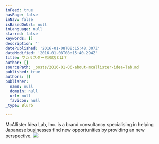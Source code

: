 ```yaml
---
inFeed: true
hasPage: false
inNav: false
isBasedOnUrl: null
inLanguage: null
starred: false
keywords: []
description: ''
datePublished: '2016-01-08T08:15:48.307Z'
dateModified: '2016-01-08T08:15:40.294Z'
title: マカリスター考務店とは？
author: []
sourcePath: _posts/2016-01-06-about-mcallister-idea-lab.md
published: true
authors: []
publisher:
  name: null
  domain: null
  url: null
  favicon: null
_type: Blurb

---
```

McAllister Idea Lab, Inc. is a brand consultancy specialising in helping Japanese businesses find new opportunities by providing an new perspective. ![](https://the-grid-user-content.s3-us-west-2.amazonaws.com/932fb241-b6cd-4c64-83f6-91123a4958f3.jpg)